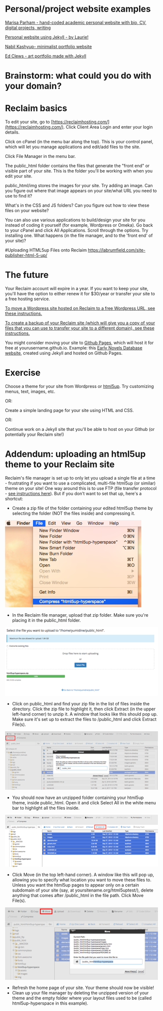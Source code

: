 # Personal/project website examples

[Marisa Parham - hand-coded academic personal website with bio, CV, digital projects, writing](http://mp285.com/)

[Personal website using Jekyll - by Laurie!](http://www.laurieallen.org/)

[Nabil Kashyup- minimalist portfolio website](http://www.nabilk.com/)

[Ed Clews - art portfolio made with Jekyll](https://edclews.com/)

# Brainstorm: what could you do with your domain?

# Reclaim basics

To edit your site, go to [https://reclaimhosting.com/](https://reclaimhosting.com/). Click Client Area Login and enter your login details.

Click on cPanel (in the menu bar along the top). This is your control panel, which will let you manage applications and edit/add files to the site.

Click File Manager in the menu bar.

The public_html folder contains the files that generate the "front end" or visible part of your site. This is the folder you'll be working with when you edit your site.

public_html/img stores the images for your site. Try adding an image. Can you figure out where that image appears on your site/what URL you need to use to find it?

What's in the CSS and JS folders? Can you figure out how to view these files on your website?

You can also use various applications to build/design your site for you instead of coding it yourself (for example, Wordpress or Omeka). Go back to your cPanel and click All Applications. Scroll through the options. Try installing one. What happens (in the file manager, and to the 'front end' of your site)?

#Uploading HTML5up Files onto Reclaim
https://labrumfield.com/site-publisher-html-5-up/

# The future

Your Reclaim account will expire in a year. If you want to keep your site, you'll have the option to either renew it for $30/year or transfer your site to a free hosting service.

[To move a Wordpress site hosted on Reclaim to a free Wordpress URL, see these instructions.](https://en.support.wordpress.com/moving-from-self-hosted-wordpress-to-wordpress-com/)

[To create a backup of your Reclaim site (which will give you a copy of your files that you can use to transfer your site to a different domain), see these instructions.](https://community.reclaimhosting.com/t/generating-a-backup/293)

You might consider moving your site to [Github Pages](https://pages.github.com/), which will host it for free at yourusername.github.io. Example: this [Early Novels Database website](https://earlynovels.github.io/), created using Jekyll and hosted on Github Pages.

# Exercise

Choose a theme for your site from Wordpress or [html5up](https://html5up.net/). Try customizing menus, text, images, etc.

OR:

Create a simple landing page for your site using HTML and CSS.

OR:

Continue work on a Jekyll site that you'll be able to host on your Github (or potentially your Reclaim site!)

# Addendum: uploading an html5up theme to your Reclaim site

Reclaim's file manager is set up to only let you upload a single file at a time - frustrating if you want to use a complicated, multi-file html5up (or similar) theme on your site! One way around this is to use FTP (file transfer protocol - [see instructions here](https://community.reclaimhosting.com/t/ftp-file-transfer-protocol/304)). But if you don't want to set that up, here's a shortcut:

+ Create a zip file of the folder containing your edited html5up theme by selecting the folder (NOT the files inside) and compressing it.

![Compressing a folder](/html5up-images/html5up-0.png)

+ In the Reclaim file manager, upload that zip folder. Make sure you're placing it in the public_html folder.

![Uploading a zip file](/html5up-images/html5up-1.png)

+ Click on public_html and find your zip file in the list of files inside the directory. Click the zip file to highlight it, then click Extract (in the upper left-hand corner) to unzip it. A window that looks like this should pop up. Make sure it's set up to extract the files to /public_html and click Extract File(s).

![Extracting files](/html5up-images/html5up-2.png)

+ You should now have an unzipped folder containing your html5up theme, inside public_html. Open it and click Select All in the white menu bar to highlight all the files inside.

![Selecting files](/html5up-images/html5up-3.png)

+ Click Move (in the top left-hand corner). A window like this will pop up, allowing you to specify what location you want to move these files to. Unless you want the html5up pages to appear only on a certain subdomain of your site (say, at yoursitename.org/html5uptest/), delete anything that comes after /public_html in the file path. Click Move File(s).

![Moving files](/html5up-images/html5up-4.png)

+ Refresh the home page of your site. Your theme should now be visible!
+ Clean up your file manager by deleting the unzipped version of your theme and the empty folder where your layout files used to be (called html5up-hyperspace in this example).
